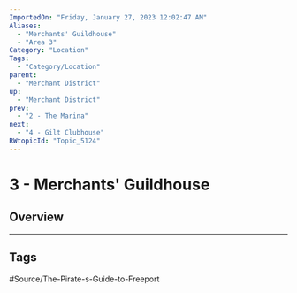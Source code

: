 ```yaml
---
ImportedOn: "Friday, January 27, 2023 12:02:47 AM"
Aliases:
  - "Merchants' Guildhouse"
  - "Area 3"
Category: "Location"
Tags:
  - "Category/Location"
parent:
  - "Merchant District"
up:
  - "Merchant District"
prev:
  - "2 - The Marina"
next:
  - "4 - Gilt Clubhouse"
RWtopicId: "Topic_5124"
---
```

# 3 - Merchants' Guildhouse
## Overview

---
## Tags
#Source/The-Pirate-s-Guide-to-Freeport

